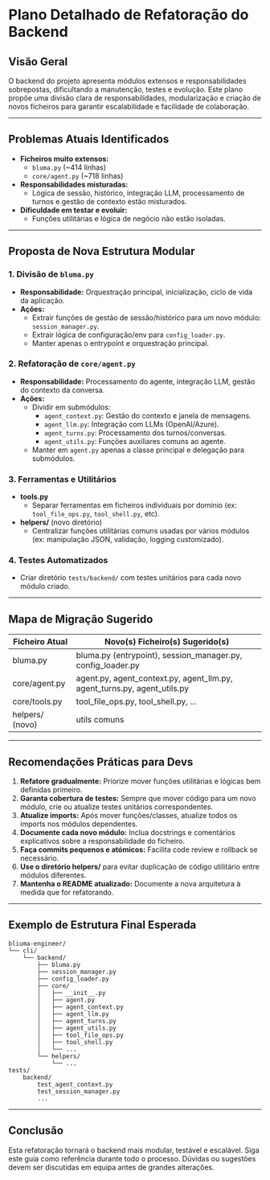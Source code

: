 # Plano Detalhado de Refatoração do Backend

## Visão Geral
O backend do projeto apresenta módulos extensos e responsabilidades sobrepostas, dificultando a manutenção, testes e evolução. Este plano propõe uma divisão clara de responsabilidades, modularização e criação de novos ficheiros para garantir escalabilidade e facilidade de colaboração.

---
## Problemas Atuais Identificados
- **Ficheiros muito extensos:**
  - `bluma.py` (~414 linhas)
  - `core/agent.py` (~718 linhas)
- **Responsabilidades misturadas:**
  - Lógica de sessão, histórico, integração LLM, processamento de turnos e gestão de contexto estão misturados.
- **Dificuldade em testar e evoluir:**
  - Funções utilitárias e lógica de negócio não estão isoladas.

---
## Proposta de Nova Estrutura Modular
### 1. **Divisão de `bluma.py`**
- **Responsabilidade:** Orquestração principal, inicialização, ciclo de vida da aplicação.
- **Ações:**
  - Extrair funções de gestão de sessão/histórico para um novo módulo: `session_manager.py`.
  - Extrair lógica de configuração/env para `config_loader.py`.
  - Manter apenas o entrypoint e orquestração principal.

### 2. **Refatoração de `core/agent.py`**
- **Responsabilidade:** Processamento do agente, integração LLM, gestão do contexto da conversa.
- **Ações:**
  - Dividir em submódulos:
    - `agent_context.py`: Gestão do contexto e janela de mensagens.
    - `agent_llm.py`: Integração com LLMs (OpenAI/Azure).
    - `agent_turns.py`: Processamento dos turnos/conversas.
    - `agent_utils.py`: Funções auxiliares comuns ao agente.
  - Manter em `agent.py` apenas a classe principal e delegação para submódulos.

### 3. **Ferramentas e Utilitários**
- **tools.py**
  - Separar ferramentas em ficheiros individuais por domínio (ex: `tool_file_ops.py`, `tool_shell.py`, etc).
- **helpers/** (novo diretório)
  - Centralizar funções utilitárias comuns usadas por vários módulos (ex: manipulação JSON, validação, logging customizado).

### 4. **Testes Automatizados**
- Criar diretório `tests/backend/` com testes unitários para cada novo módulo criado.

---
## Mapa de Migração Sugerido
| Ficheiro Atual                | Novo(s) Ficheiro(s) Sugerido(s)           |
|-------------------------------|-------------------------------------------|
| bluma.py                      | bluma.py (entrypoint), session_manager.py, config_loader.py |
| core/agent.py                 | agent.py, agent_context.py, agent_llm.py, agent_turns.py, agent_utils.py |
| core/tools.py                 | tool_file_ops.py, tool_shell.py, ...      |
| helpers/ (novo)               | utils comuns                              |

---
## Recomendações Práticas para Devs
1. **Refatore gradualmente:** Priorize mover funções utilitárias e lógicas bem definidas primeiro.
2. **Garanta cobertura de testes:** Sempre que mover código para um novo módulo, crie ou atualize testes unitários correspondentes.
3. **Atualize imports:** Após mover funções/classes, atualize todos os imports nos módulos dependentes.
4. **Documente cada novo módulo:** Inclua docstrings e comentários explicativos sobre a responsabilidade do ficheiro.
5. **Faça commits pequenos e atómicos:** Facilita code review e rollback se necessário.
6. **Use o diretório helpers/** para evitar duplicação de código utilitário entre módulos diferentes.
7. **Mantenha o README atualizado:** Documente a nova arquitetura à medida que for refatorando.

---
## Exemplo de Estrutura Final Esperada
```
bliuma-engineer/
└── cli/
    └── backend/
        ├── bluma.py
        ├── session_manager.py
        ├── config_loader.py
        ├── core/
        │   ├── __init__.py
        │   ├── agent.py
        │   ├── agent_context.py
        │   ├── agent_llm.py
        │   ├── agent_turns.py
        │   ├── agent_utils.py
        │   ├── tool_file_ops.py
        │   ├── tool_shell.py
        │   └── ...
        └── helpers/
            └── ...
tests/
    backend/
        test_agent_context.py
        test_session_manager.py
        ...
```
---
## Conclusão
Esta refatoração tornará o backend mais modular, testável e escalável. Siga este guia como referência durante todo o processo. Dúvidas ou sugestões devem ser discutidas em equipa antes de grandes alterações.
